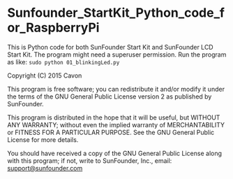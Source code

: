 # Sunfounder_StartKit_Python_code_for_RaspberryPi
This is Python code for both SunFounder Start Kit and SunFounder LCD Start Kit.
The program might need a superuser permission. Run the program as like:
`sudo python 01_blinkingLed.py`

Copyright (C) 2015 Cavon

This program is free software; you can redistribute it and/or modify
it under the terms of the GNU General Public License version 2 as published by
SunFounder.

This program is distributed in the hope that it will be useful,
but WITHOUT ANY WARRANTY; without even the implied warranty of
MERCHANTABILITY or FITNESS FOR A PARTICULAR PURPOSE.  See the
GNU General Public License for more details.

You should have received a copy of the GNU General Public License along
with this program; if not, write to SunFounder, Inc.,
email: support@sunfounder.com
